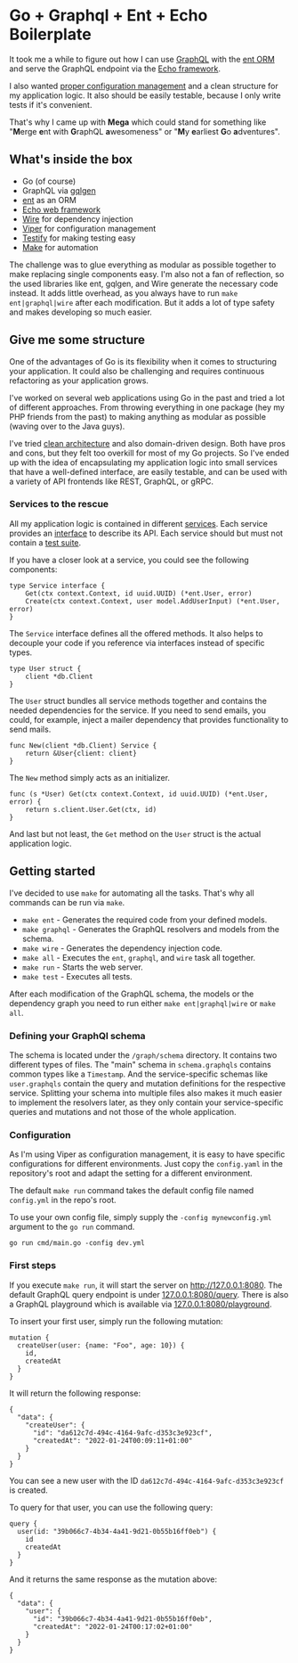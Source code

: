 # Go + Graphql + Ent + Echo Boilerplate

It took me a while to figure out how I can use [GraphQL](https://github.com/99designs/gqlgen) with the [ent ORM](https://entgo.io/) and
serve the GraphQL endpoint via the [Echo framework](https://echo.labstack.com/).

I also wanted [proper configuration management](https://github.com/spf13/viper) and a clean structure for my
application logic. It also should be easily testable, because I only write tests if it's convenient.

That's why I came up with **Mega** which could stand for something like
"**M**erge **e**nt with **G**raphQL **a**wesomeness" or "**M**y **e**arliest **G**o **a**dventures".

## What's inside the box

- Go (of course)
- GraphQL via [gqlgen](https://github.com/99designs/gqlgen)
- [ent](https://entgo.io/) as an ORM
- [Echo web framework](https://echo.labstack.com/)
- [Wire](https://github.com/google/wire) for dependency injection
- [Viper](https://github.com/spf13/viper) for configuration management
- [Testify](https://github.com/stretchr/testify) for making testing easy
- [Make](https://www.gnu.org/software/make/manual/make.html) for automation

The challenge was to glue everything as modular as possible together to make replacing single components easy. I'm also not a fan of reflection, so the used libraries like ent, gqlgen, and Wire generate the necessary code instead. It adds little overhead, as you always have to run `make ent|graphql|wire` after each modification. But it adds a lot of type safety and makes developing so much easier.

## Give me some structure

One of the advantages of Go is its flexibility when it comes to structuring your application. It could also be challenging and requires continuous refactoring as your application grows.

I've worked on several web applications using Go in the past and tried a lot of different approaches. From throwing everything in one package (hey my PHP friends from the past) to making anything as modular as possible (waving over to the Java guys).

I've tried [clean architecture](https://blog.cleancoder.com/uncle-bob/2012/08/13/the-clean-architecture.html) and also domain-driven design. Both have pros and cons, but they felt too overkill for most of my Go projects. So I've ended up with the idea of encapsulating my application logic into small services that have a well-defined interface, are easily testable, and can be used with a variety of API frontends like REST, GraphQL, or gRPC.

### Services to the rescue

All my application logic is contained in different [services](https://github.com/marcboeker/tree/services). Each service provides an [interface](https://github.com/marcboeker/tree/services/user/service.go) to describe its API. Each service should but must not contain a [test suite](https://github.com/marcboeker/tree/services/user/service.go).

If you have a closer look at a service, you could see the following components:

```
type Service interface {
	Get(ctx context.Context, id uuid.UUID) (*ent.User, error)
	Create(ctx context.Context, user model.AddUserInput) (*ent.User, error)
}
```

The `Service` interface defines all the offered methods. It also helps to decouple your code if you reference via interfaces instead of specific types.

```
type User struct {
	client *db.Client
}
```

The `User` struct bundles all service methods together and contains the needed dependencies for the service. If you need to send emails, you could, for example, inject a mailer dependency that provides functionality to send mails.

```
func New(client *db.Client) Service {
	return &User{client: client}
}
```

The `New` method simply acts as an initializer.

```
func (s *User) Get(ctx context.Context, id uuid.UUID) (*ent.User, error) {
	return s.client.User.Get(ctx, id)
}
```

And last but not least, the `Get` method on the `User` struct is the actual application logic.

## Getting started

I've decided to use `make` for automating all the tasks. That's why all commands can be run via `make`.

- `make ent` - Generates the required code from your defined models.
- `make graphql` - Generates the GraphQL resolvers and models from the schema.
- `make wire` - Generates the dependency injection code.
- `make all` - Executes the `ent`, `graphql`, and `wire` task all together.
- `make run` - Starts the web server.
- `make test` - Executes all tests.

After each modification of the GraphQL schema, the models or the dependency graph you need to run either `make ent|graphql|wire` or `make all`.

### Defining your GraphQl schema

The schema is located under the `/graph/schema` directory. It contains two different types of files. The "main" schema in `schema.graphqls` contains common types like a `Timestamp`.
And the service-specific schemas like `user.graphqls` contain the query and mutation definitions for the respective service.
Splitting your schema into multiple files also makes it much easier to implement the resolvers later, as they only contain your service-specific queries and mutations and not those of the whole application.

### Configuration

As I'm using Viper as configuration management, it is easy to have specific configurations for different environments. Just copy the `config.yaml` in the repository's root and adapt the setting for a different environment.

The default `make run` command takes the default config file named `config.yml` in the repo's root.

To use your own config file, simply supply the `-config mynewconfig.yml` argument to the `go run` command.

`go run cmd/main.go -config dev.yml`

### First steps

If you execute `make run`, it will start the server on http://127.0.0.1:8080. The default GraphQL query endpoint is under [127.0.0.1:8080/query](http://127.0.0.1:8080/query). There is also a GraphQL playground which is available via [127.0.0.1:8080/playground](http://127.0.0.1:8080/playground).

To insert your first user, simply run the following mutation:

```
mutation {
  createUser(user: {name: "Foo", age: 10}) {
    id,
    createdAt
  }
}
```

It will return the following response:

```
{
  "data": {
    "createUser": {
      "id": "da612c7d-494c-4164-9afc-d353c3e923cf",
      "createdAt": "2022-01-24T00:09:11+01:00"
    }
  }
}
```

You can see a new user with the ID `da612c7d-494c-4164-9afc-d353c3e923cf` is created.

To query for that user, you can use the following query:

```
query {
  user(id: "39b066c7-4b34-4a41-9d21-0b55b16ff0eb") {
    id
    createdAt
  }
}
```

And it returns the same response as the mutation above:

```
{
  "data": {
    "user": {
      "id": "39b066c7-4b34-4a41-9d21-0b55b16ff0eb",
      "createdAt": "2022-01-24T00:17:02+01:00"
    }
  }
}
```
